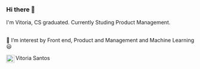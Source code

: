 ### Hi there 👋
I'm Vitoria, CS graduated. Currently Studing Product Management.

<br>
🔹 I’m interest by Front end, Product and Management and Machine Learning 😃

<p>
<a target="_blank" href="https://www.linkedin.com/in/vit%C3%B3ria-santos-2ab261180/">
    <img align="left" alt="LinkdeIN" width="22px" src="https://cdn.jsdelivr.net/npm/simple-icons@v3/icons/linkedin.svg" />
   </a> Vitoria Santos 


  

<!--
**viisantos/viisantos** is a ✨ _special_ ✨ repository because its `README.md` (this file) appears on your GitHub profile.


- 👯 I’m looking to collaborate on ...
- 📫 How to reach me: 
- 😄 Pronouns: ...
- ⚡ Fun fact: ...
-->
